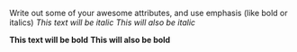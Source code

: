Write out some of your awesome attributes, and use emphasis (like bold or italics) 
*This text will be italic*
_This will also be italic_

**This text will be bold**
__This will also be bold__
